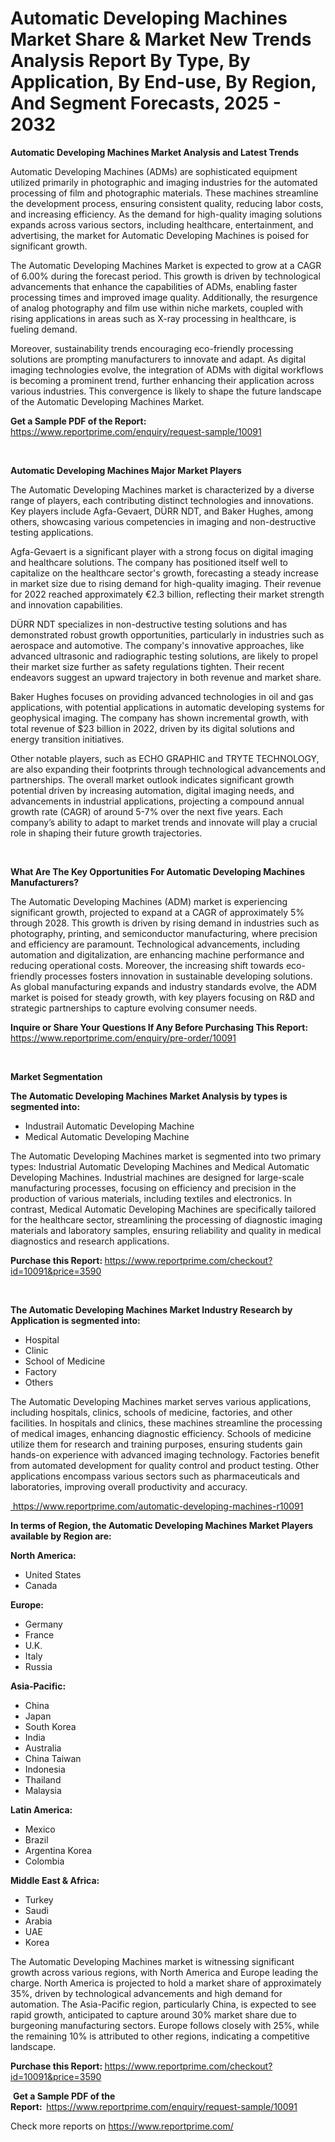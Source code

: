 <p><h1>Automatic Developing Machines Market Share & Market New Trends Analysis Report By Type, By Application, By End-use, By Region, And Segment Forecasts, 2025 - 2032</h1></p><p><strong>Automatic Developing Machines Market Analysis and Latest Trends</strong></p>
<p><p>Automatic Developing Machines (ADMs) are sophisticated equipment utilized primarily in photographic and imaging industries for the automated processing of film and photographic materials. These machines streamline the development process, ensuring consistent quality, reducing labor costs, and increasing efficiency. As the demand for high-quality imaging solutions expands across various sectors, including healthcare, entertainment, and advertising, the market for Automatic Developing Machines is poised for significant growth.</p><p>The Automatic Developing Machines Market is expected to grow at a CAGR of 6.00% during the forecast period. This growth is driven by technological advancements that enhance the capabilities of ADMs, enabling faster processing times and improved image quality. Additionally, the resurgence of analog photography and film use within niche markets, coupled with rising applications in areas such as X-ray processing in healthcare, is fueling demand. </p><p>Moreover, sustainability trends encouraging eco-friendly processing solutions are prompting manufacturers to innovate and adapt. As digital imaging technologies evolve, the integration of ADMs with digital workflows is becoming a prominent trend, further enhancing their application across various industries. This convergence is likely to shape the future landscape of the Automatic Developing Machines Market.</p></p>
<p><strong>Get a Sample PDF of the Report:&nbsp;</strong> <a href="https://www.reportprime.com/enquiry/request-sample/10091?utm_campaign=3272&utm_medium=2&utm_source=Github&utm_content=ia&utm_term=20032025&utm_id=automatic-developing-machines">https://www.reportprime.com/enquiry/request-sample/10091</a></p>
<p>&nbsp;</p>
<p><strong>Automatic Developing Machines Major Market Players</strong></p>
<p><p>The Automatic Developing Machines market is characterized by a diverse range of players, each contributing distinct technologies and innovations. Key players include Agfa-Gevaert, DÜRR NDT, and Baker Hughes, among others, showcasing various competencies in imaging and non-destructive testing applications.</p><p>Agfa-Gevaert is a significant player with a strong focus on digital imaging and healthcare solutions. The company has positioned itself well to capitalize on the healthcare sector's growth, forecasting a steady increase in market size due to rising demand for high-quality imaging. Their revenue for 2022 reached approximately €2.3 billion, reflecting their market strength and innovation capabilities.</p><p>DÜRR NDT specializes in non-destructive testing solutions and has demonstrated robust growth opportunities, particularly in industries such as aerospace and automotive. The company's innovative approaches, like advanced ultrasonic and radiographic testing solutions, are likely to propel their market size further as safety regulations tighten. Their recent endeavors suggest an upward trajectory in both revenue and market share.</p><p>Baker Hughes focuses on providing advanced technologies in oil and gas applications, with potential applications in automatic developing systems for geophysical imaging. The company has shown incremental growth, with total revenue of $23 billion in 2022, driven by its digital solutions and energy transition initiatives.</p><p>Other notable players, such as ECHO GRAPHIC and TRYTE TECHNOLOGY, are also expanding their footprints through technological advancements and partnerships. The overall market outlook indicates significant growth potential driven by increasing automation, digital imaging needs, and advancements in industrial applications, projecting a compound annual growth rate (CAGR) of around 5-7% over the next five years. Each company’s ability to adapt to market trends and innovate will play a crucial role in shaping their future growth trajectories.</p></p>
<p>&nbsp;</p>
<p><strong>What Are The Key Opportunities For Automatic Developing Machines Manufacturers?</strong></p>
<p><p>The Automatic Developing Machines (ADM) market is experiencing significant growth, projected to expand at a CAGR of approximately 5% through 2028. This growth is driven by rising demand in industries such as photography, printing, and semiconductor manufacturing, where precision and efficiency are paramount. Technological advancements, including automation and digitalization, are enhancing machine performance and reducing operational costs. Moreover, the increasing shift towards eco-friendly processes fosters innovation in sustainable developing solutions. As global manufacturing expands and industry standards evolve, the ADM market is poised for steady growth, with key players focusing on R&D and strategic partnerships to capture evolving consumer needs.</p></p>
<p><strong>Inquire or Share Your Questions If Any Before Purchasing This Report:</strong> <a href="https://www.reportprime.com/enquiry/pre-order/10091?utm_campaign=3272&utm_medium=2&utm_source=Github&utm_content=ia&utm_term=20032025&utm_id=automatic-developing-machines">https://www.reportprime.com/enquiry/pre-order/10091</a></p>
<p>&nbsp;</p>
<p><strong>Market Segmentation</strong></p>
<p><strong>The Automatic Developing Machines Market Analysis by types is segmented into:</strong></p>
<p><ul><li>Industrail Automatic Developing Machine</li><li>Medical Automatic Developing Machine</li></ul></p>
<p><p>The Automatic Developing Machines market is segmented into two primary types: Industrial Automatic Developing Machines and Medical Automatic Developing Machines. Industrial machines are designed for large-scale manufacturing processes, focusing on efficiency and precision in the production of various materials, including textiles and electronics. In contrast, Medical Automatic Developing Machines are specifically tailored for the healthcare sector, streamlining the processing of diagnostic imaging materials and laboratory samples, ensuring reliability and quality in medical diagnostics and research applications.</p></p>
<p><strong>Purchase this Report:&nbsp;</strong><a href="https://www.reportprime.com/checkout?id=10091&price=3590&utm_campaign=3272&utm_medium=2&utm_source=Github&utm_content=ia&utm_term=20032025&utm_id=automatic-developing-machines">https://www.reportprime.com/checkout?id=10091&price=3590</a></p>
<p>&nbsp;</p>
<p><strong>The Automatic Developing Machines Market Industry Research by Application is segmented into:</strong></p>
<p><ul><li>Hospital</li><li>Clinic</li><li>School of Medicine</li><li>Factory</li><li>Others</li></ul></p>
<p><p>The Automatic Developing Machines market serves various applications, including hospitals, clinics, schools of medicine, factories, and other facilities. In hospitals and clinics, these machines streamline the processing of medical images, enhancing diagnostic efficiency. Schools of medicine utilize them for research and training purposes, ensuring students gain hands-on experience with advanced imaging technology. Factories benefit from automated development for quality control and product testing. Other applications encompass various sectors such as pharmaceuticals and laboratories, improving overall productivity and accuracy.</p></p>
<p><a href="https://www.reportprime.com/automatic-developing-machines-r10091?utm_campaign=3272&utm_medium=2&utm_source=Github&utm_content=ia&utm_term=20032025&utm_id=automatic-developing-machines">&nbsp;https://www.reportprime.com/automatic-developing-machines-r10091</a></p>
<p><strong>In terms of Region, the Automatic Developing Machines Market Players available by Region are:</strong></p>
<p>
    <p> <strong> North America: </strong>
        <ul>
            <li>United States</li>
            <li>Canada</li>
        </ul>
        </p> 
    <p> <strong> Europe: </strong>
        <ul>
            <li>Germany</li>
            <li>France</li>
            <li>U.K.</li>
            <li>Italy</li>
            <li>Russia</li>
        </ul>
        </p> 
    <p> <strong> Asia-Pacific: </strong>
        <ul>
            <li>China</li>
            <li>Japan</li>
            <li>South Korea</li>
            <li>India</li>
            <li>Australia</li>
            <li>China Taiwan</li>
            <li>Indonesia</li>
            <li>Thailand</li>
            <li>Malaysia</li>
        </ul>
        </p> 
    <p> <strong> Latin America: </strong>
        <ul>
            <li>Mexico</li>
            <li>Brazil</li>
            <li>Argentina Korea</li>
            <li>Colombia</li>
        </ul>
        </p> 
    <p> <strong> Middle East & Africa: </strong>
        <ul>
            <li>Turkey</li>
            <li>Saudi</li>
            <li>Arabia</li>
            <li>UAE</li>
            <li>Korea</li>
        </ul>
    </p>
    </p>
<p><p>The Automatic Developing Machines market is witnessing significant growth across various regions, with North America and Europe leading the charge. North America is projected to hold a market share of approximately 35%, driven by technological advancements and high demand for automation. The Asia-Pacific region, particularly China, is expected to see rapid growth, anticipated to capture around 30% market share due to burgeoning manufacturing sectors. Europe follows closely with 25%, while the remaining 10% is attributed to other regions, indicating a competitive landscape.</p></p>
<p><strong>Purchase this Report: </strong><a href="https://www.reportprime.com/checkout?id=10091&price=3590&utm_campaign=3272&utm_medium=2&utm_source=Github&utm_content=ia&utm_term=20032025&utm_id=automatic-developing-machines">https://www.reportprime.com/checkout?id=10091&price=3590</a></p>
<p>&nbsp;<strong>Get a Sample PDF of the Report:&nbsp;&nbsp;</strong><a href="https://www.reportprime.com/enquiry/request-sample/10091?utm_campaign=3272&utm_medium=2&utm_source=Github&utm_content=ia&utm_term=20032025&utm_id=automatic-developing-machines">https://www.reportprime.com/enquiry/request-sample/10091</a></p>
<p><strong></strong></p>
<p>Check more reports on <a href="https://www.reportprime.com/?utm_campaign=3272&utm_medium=2&utm_source=Github&utm_content=ia&utm_term=20032025&utm_id=automatic-developing-machines">https://www.reportprime.com/</a></p>
